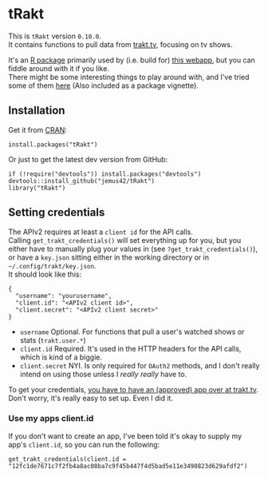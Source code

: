 tRakt
=============

This is `tRakt` version `0.10.0`.  
It contains functions to pull data from [trakt.tv](http://trakt.tv/), focusing on tv shows.

It's an [R package](http://r-project.org) primarily used by (i.e. build for) [this webapp](http://trakt.jemu.name), but you can fiddle around with it if you like.  
There might be some interesting things to play around with, and I've tried some of them [here](http://dump.jemu.name/tRakt-Usage.html) (Also included as a package vignette).

## Installation

Get it from [CRAN](http://cran.r-project.org):

    install.packages("tRakt")

Or just to get the latest dev version from GitHub:

	if (!require("devtools")) install.packages("devtools")
	devtools::install_github("jemus42/tRakt")
	library("tRakt")

## Setting credentials

The APIv2 requires at least a `client id` for the API calls.  
Calling `get_trakt_credentials()` will set everything up for you, but you either have to 
manually plug your values in (see `?get_trakt_credentials()`), or have a `key.json` sitting either in the working directory or in `~/.config/trakt/key.json`.  
It should look like this:

    {
      "username": "yourusername",
      "client.id": "<APIv2 client id>",
      "client.secret": "<APIv2 client secret>"
    }

* `username` Optional. For functions that pull a user's watched shows or stats (`trakt.user.*`)
* `client.id` Required. It's used in the HTTP headers for the API calls, which is kind of a biggie. 
* `client.secret` NYI. Is only required for `OAuth2` methods, and I don't really intend on using those unless I *really really* have to.  

To get your credentials, [you have to have an (approved) app over at trakt.tv](http://trakt.tv/oauth/applications).  
Don't worry, it's really easy to set up. Even I did it.

### Use my apps client.id

If you don't want to create an app, I've been told it's okay to supply my app's `client.id`, 
so you can run the following:

`get_trakt_credentials(client.id = "12fc1de7671c7f2fb4a8ac08ba7c9f45b447f4d5bad5e11e3490823d629afdf2")`
